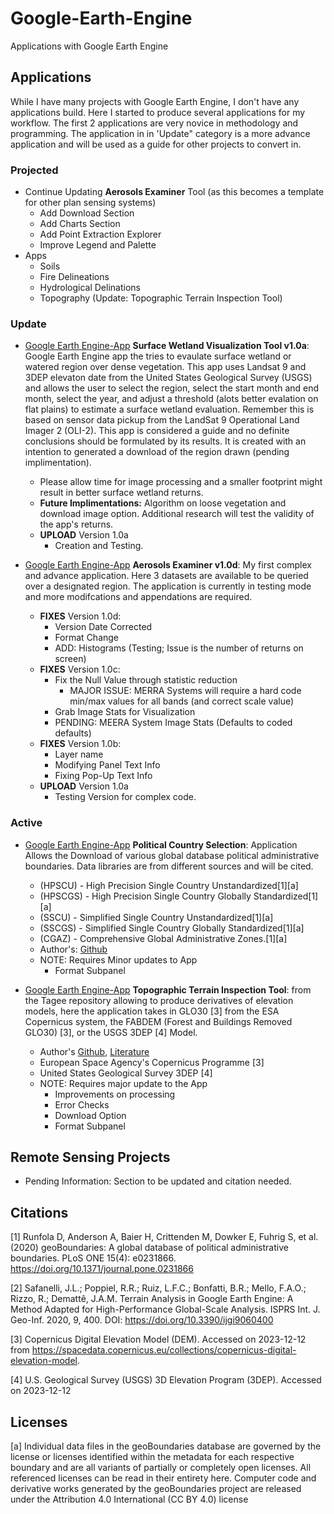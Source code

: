 # Google-Earth-Engine
Applications with Google Earth Engine


## Applications
While I have many projects with Google Earth Engine, I don't have any applications build. Here I started to produce several applications for my workflow. The first 2 applications are very novice in methodology and programming. The application in in 'Update" category is a more advance application and will be used as a guide for other projects to convert in.

### Projected
-  Continue Updating **Aerosols Examiner** Tool (as this becomes a template for other plan sensing systems)
	-  Add Download Section
 	-  Add Charts Section
 	-  Add Point Extraction Explorer
  	-  Improve Legend and Palette  
  - Apps
  	- Soils
   	- Fire Delineations
    - Hydrological Delinations
    - Topography (Update: Topographic Terrain Inspection Tool)   
### Update
- [Google Earth Engine-App](https://ee-marcelluscampes.projects.earthengine.app/view/surface-wetland-visualization-tool-v10a) **Surface Wetland Visualization Tool v1.0a**: Google Earth Engine app the tries to evaulate surface wetland or watered region over dense vegetation. This app uses Landsat 9 and 3DEP elevaton date from the United States Geological Survey (USGS) and allows the user to select the region, select the start month and end month, select the year, and adjust a threshold (alots better evalation on flat plains) to estimate a surface wetland evaluation. Remember this is based on sensor data pickup from the LandSat 9 Operational Land Imager 2 (OLI-2). This app is considered a guide and no definite conclusions should be formulated by its results. It is created with an intention to generated a download of the region drawn (pending implimentation).
	- Please allow time for image processing and a smaller footprint might result in better surface wetland returns.
 	- **Future Implimentations:** Algorithm on loose vegetation and download image option. Additional research will test the validity of the app's returns.
	- **UPLOAD** Version 1.0a
		- Creation and Testing.


- [Google Earth Engine-App](https://ee-marcelluscampes.projects.earthengine.app/view/aerosols-examiner-sensing-tool-v10d) **Aerosols Examiner v1.0d**: My first complex and advance application. Here 3 datasets are available to be queried over a designated region. The application is currently in testing mode and more modifcations and appendations are required.
	- **FIXES** Version 1.0d:
 		- Version Date Corrected
   		- Format Change
     	- ADD: Histograms (Testing; Issue is the number of returns on screen)
 	- **FIXES** Version 1.0c:
  		- Fix the Null Value through statistic reduction
    		- MAJOR ISSUE: MERRA Systems will require a hard code min/max values for all bands (and correct scale value)
 		- Grab Image Stats for Visualization
 		- PENDING: MEERA System Image Stats (Defaults to coded defaults)
 	- **FIXES** Version 1.0b:
  		- Layer name
		- Modifying Panel Text Info
		- Fixing Pop-Up Text Info
	- **UPLOAD** Version 1.0a
		- Testing Version for complex code.
  
### Active
- [Google Earth Engine-App](https://ee-marcelluscampes.projects.earthengine.app/view/political-country-selection) **Political Country Selection**: Application Allows the Download of various global database political administrative boundaries. Data libraries are from different sources and will be cited. 
	- (HPSCU) - High Precision Single Country Unstandardized[1][a] 
	- (HPSCGS) - High Precision Single Country Globally Standardized[1][a] 
	- (SSCU) - Simplified Single Country Unstandardized[1][a]
	- (SSCGS) - Simplified Single Country Globally Standardized[1][a]
	- (CGAZ) - Comprehensive Global Administrative Zones.[1][a]
	- Author's: [Github](https://github.com/wmgeolab/geoBoundaries)
 	- NOTE: Requires Minor updates to App
  		- Format Subpanel

- [Google Earth Engine-App](https://ee-marcelluscampes.projects.earthengine.app/view/topographic-inspector)  **Topographic Terrain Inspection Tool**: from the Tagee repository allowing to  produce derivatives of elevation models, here the application takes in GLO30 [3] from the ESA Copernicus system, the FABDEM (Forest and Buildings Removed GLO30) [3], or the USGS 3DEP [4] Model.  
	- Author's [Github](https://github.com/zecojls/tagee), [Literature](https://www.mdpi.com/2220-9964/9/6/400)
 	- European Space Agency's Copernicus Programme [3]
  	- United States Geological Survey 3DEP [4]
  	- NOTE: Requires major update to the App
  		- Improvements on processing
  		- Error Checks
  		- Download Option
  	 	- Format Subpanel

## Remote Sensing Projects 
- Pending Information: Section to be updated and citation needed.

## Citations
[1] Runfola D, Anderson A, Baier H, Crittenden M, Dowker E, Fuhrig S, et al. (2020) geoBoundaries: A global database of political administrative boundaries. PLoS ONE 15(4): e0231866. https://doi.org/10.1371/journal.pone.0231866

[2] Safanelli, J.L.; Poppiel, R.R.; Ruiz, L.F.C.; Bonfatti, B.R.; Mello, F.A.O.; Rizzo, R.; Demattê, J.A.M. Terrain Analysis in Google Earth Engine: A Method Adapted for High-Performance Global-Scale Analysis. ISPRS Int. J. Geo-Inf. 2020, 9, 400. DOI: https://doi.org/10.3390/ijgi9060400

[3] Copernicus Digital Elevation Model (DEM). Accessed on 2023-12-12 from https://spacedata.copernicus.eu/collections/copernicus-digital-elevation-model.

[4] U.S. Geological Survey (USGS) 3D Elevation Program (3DEP). Accessed on 2023-12-12 

## Licenses
[a] Individual data files in the geoBoundaries database are governed by the license or licenses identified within the metadata for each respective boundary and are all variants of partially or completely open licenses. All referenced licenses can be read in their entirety here. Computer code and derivative works generated by the geoBoundaries project are released under the Attribution 4.0 International (CC BY 4.0) license



